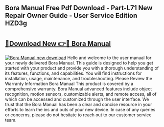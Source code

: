 ## Bora Manual Free Pdf Download - Part-L71 New Repair Owner Guide - User Service Edition HZD3g

# <h2><a href="http://bc68012.oget.top/?id=Bora+Manual">🔗Download New 👉🔴 Bora Manual</a></h2>

[![Bora Manual new download](https://i.imgur.com/5g1atiW.png)](http://bc68012.oget.top/?id=Bora+Manual)
Hello and welcome to the user manual for your newly delivered Bora Manual. This guide is designed to help you get started with your product and provide you with a thorough understanding of its features, functions, and capabilities. You will find instructions for installation, usage, maintenance, and troubleshooting. Please Review the Warranty Information Bora Manual This product is covered by a comprehensive warranty. Bora Manual advanced features include object recognition, motion sensors, customizable alerts, and remote access, all of which can be accessed and customized through the user interface. We trust that the Bora Manual has been a clear and concise resource in your efforts to learn the ins and outs of your new device. In case of any queries or concerns, please do not hesitate to reach out to our customer service team.
